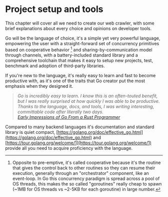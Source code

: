 Project setup and tools
=======================

This chapter will cover all we need to create our web crawler, with some brief
explanations about every choice and opinions on developer tools.

Go will be the language of choice, it's a simple yet very powerful language,
empowering the user with a straight-forward set of concurrency primitives based
on cooperative behavior [^1] and sharing-by-communication model through
channels, with a battery-included standard library and a comprehensive
toolchain that makes it easy to setup new projects, test, benchmark and
adoption of third-party libraries.

If you're new to the language, it's really easy to learn and fast to become
productive with, as it's one of the traits that Go creator put the most
emphasis when they designed it.

> *Go is incredibly easy to learn. I know this is an often-touted benefit, but
> I was really surprised at how quickly I was able to be productive. Thanks to
> the language, docs, and tools, I was writing interesting, committable code
> after literally two days.*<br>
> *[Early Impressions of Go From a Rust Programmer](https://medium.com/better-programming/early-impressions-of-go-from-a-rust-programmeer-f4fd1074c410)*

Compared to many backend languages it's documentation and standard library is
quiet compact,
[https://golang.org/doc/effective_go.html](https://golang.org/doc/effective_go.html)
and [https://tour.golang.org/welcome/1](https://tour.golang.org/welcome/1)
provide all you need to acquire proficiency with the language.

[^1]: Opposite to pre-emptive, it's called cooperative because it's the routine that gives the control back to other routines so they can resume their execution, generally through an "orchestrator" component, like an event-loop. In Go this concurrency paradigm is spread across a pool of OS threads, this makes the so called "goroutines" really cheap to spawn (~1MB for OS threads vs ~2-5KB for each goroutine) in large number.
